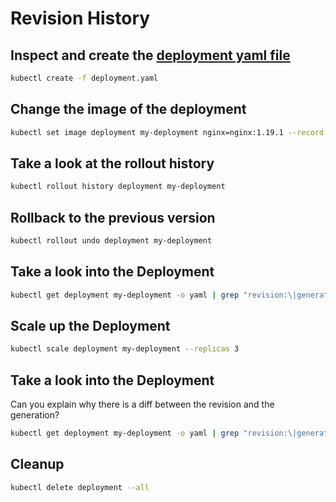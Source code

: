 # Revision History

## Inspect and create the [deployment yaml file](./deployment.yaml) 

```bash
kubectl create -f deployment.yaml
```

## Change the image of the deployment

```bash
kubectl set image deployment my-deployment nginx=nginx:1.19.1 --record
```

## Take a look at the rollout history

```bash
kubectl rollout history deployment my-deployment
```

## Rollback to the previous version

```bash
kubectl rollout undo deployment my-deployment
```

## Take a look into the Deployment

```bash
kubectl get deployment my-deployment -o yaml | grep "revision:\|generation:\|resourceVersion:"
```

## Scale up the Deployment

```bash
kubectl scale deployment my-deployment --replicas 3
```

## Take a look into the Deployment

Can you explain why there is a diff between the revision and the generation?

```bash
kubectl get deployment my-deployment -o yaml | grep "revision:\|generation:\|resourceVersion:"
```

## Cleanup

```bash
kubectl delete deployment --all
```
